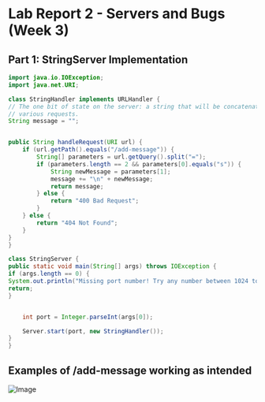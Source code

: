 # Lab Report 2 - Servers and Bugs (Week 3)

## Part 1: StringServer Implementation
```java
import java.io.IOException;
import java.net.URI;

class StringHandler implements URLHandler {
// The one bit of state on the server: a string that will be concatenated by
// various requests.
String message = "";


public String handleRequest(URI url) {
    if (url.getPath().equals("/add-message")) {
        String[] parameters = url.getQuery().split("=");
        if (parameters.length == 2 && parameters[0].equals("s")) {
            String newMessage = parameters[1];
            message += "\n" + newMessage;
            return message;
        } else {
            return "400 Bad Request";
        }
    } else {
        return "404 Not Found";
    }
}
}

class StringServer {
public static void main(String[] args) throws IOException {
if (args.length == 0) {
System.out.println("Missing port number! Try any number between 1024 to 49151");
return;
}


    int port = Integer.parseInt(args[0]);

    Server.start(port, new StringHandler());
}
}
```
## Examples of /add-message working as intended

![Image](https://user-images.githubusercontent.com/58676663/233942503-8500772e-1aa3-484b-8a3d-2921e551d50b.png)







